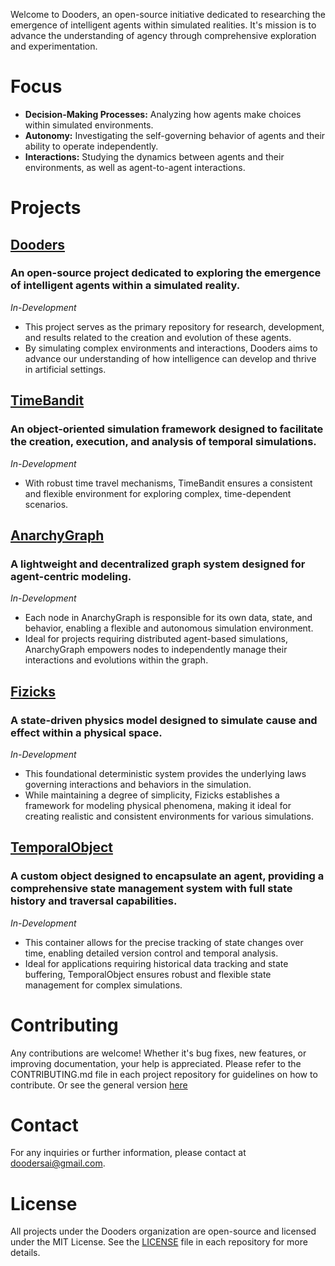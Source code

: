 Welcome to Dooders, an open-source initiative dedicated to researching the emergence of intelligent agents within simulated realities. It's mission is to advance the understanding of agency through comprehensive exploration and experimentation.

# Focus

- **Decision-Making Processes:** Analyzing how agents make choices within simulated environments.
- **Autonomy:** Investigating the self-governing behavior of agents and their ability to operate independently.
- **Interactions:** Studying the dynamics between agents and their environments, as well as agent-to-agent interactions.

# Projects

## [Dooders](https://github.com/Dooders/Dooders)
### An open-source project dedicated to exploring the emergence of intelligent agents within a simulated reality. 
*In-Development* 
- This project serves as the primary repository for research, development, and results related to the creation and evolution of these agents. 
- By simulating complex environments and interactions, Dooders aims to advance our understanding of how intelligence can develop and thrive in artificial settings.


## [TimeBandit](https://github.com/Dooders/TimeBandit)
### An object-oriented simulation framework designed to facilitate the creation, execution, and analysis of temporal simulations. 
*In-Development* 
- With robust time travel mechanisms, TimeBandit ensures a consistent and flexible environment for exploring complex, time-dependent scenarios.


## [AnarchyGraph](https://github.com/Dooders/AnarchyGraph)

### A lightweight and decentralized graph system designed for agent-centric modeling. 
*In-Development* 
- Each node in AnarchyGraph is responsible for its own data, state, and behavior, enabling a flexible and autonomous simulation environment. 
- Ideal for projects requiring distributed agent-based simulations, AnarchyGraph empowers nodes to independently manage their interactions and evolutions within the graph.


## [Fizicks](https://github.com/Dooders/Fizicks)
### A state-driven physics model designed to simulate cause and effect within a physical space. 
*In-Development* 
- This foundational deterministic system provides the underlying laws governing interactions and behaviors in the simulation. 
- While maintaining a degree of simplicity, Fizicks establishes a framework for modeling physical phenomena, making it ideal for creating realistic and consistent environments for various simulations.

## [TemporalObject](https://github.com/Dooders/TemporalObject) 
 ### A custom object designed to encapsulate an agent, providing a comprehensive state management system with full state history and traversal capabilities. 
 *In-Development* 
 - This container allows for the precise tracking of state changes over time, enabling detailed version control and temporal analysis. 
 - Ideal for applications requiring historical data tracking and state buffering, TemporalObject ensures robust and flexible state management for complex simulations.

# Contributing
Any contributions are welcome! Whether it's bug fixes, new features, or improving documentation, your help is appreciated. Please refer to the CONTRIBUTING.md file in each project repository for guidelines on how to contribute. Or see the general version [here](https://github.com/Dooders/.github/blob/main/CONTRIBUTING.md)


# Contact
For any inquiries or further information, please contact at doodersai@gmail.com.

# License
All projects under the Dooders organization are open-source and licensed under the MIT License. See the [LICENSE](https://github.com/Dooders/.github/blob/main/LICENSE) file in each repository for more details.
